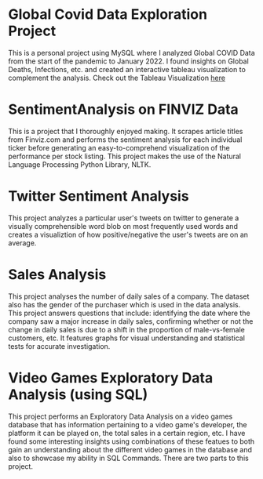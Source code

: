 # Global Covid Data Exploration Project
This is a personal project using MySQL where I analyzed Global COVID Data from the start of the pandemic to January 2022. 
I found insights on Global Deaths, Infections, etc. and created an interactive tableau visualization to complement the analysis.
Check out the Tableau Visualization [here](https://public.tableau.com/app/profile/krishna.tej.bhat7962/viz/GlobalCOVID-19DataAsofJanuary2022/Dashboard1)


# SentimentAnalysis on FINVIZ Data
This is a project that I thoroughly enjoyed making. It scrapes article titles from Finviz.com and performs the sentiment analysis for each individual ticker before generating an easy-to-comprehend visualization of the performance per stock listing. This project makes the use of the Natural Language Processing Python Library, NLTK. 

# Twitter Sentiment Analysis
This project analyzes a particular user's tweets on twitter to generate a visually comprehensible word blob on most frequently used words and creates a visualiztion of how positive/negative the user's tweets are on an average.

# Sales Analysis
This project analyses the number of daily sales of a company. The dataset also has the gender of the purchaser which is used in the data analysis. This project answers questions that include: identifying the date where the company saw a major increase in daily sales, confirming whether or not the change in daily sales is due to a shift in the proportion of male-vs-female customers, etc. It features graphs for visual understanding and statistical tests for accurate investigation.

# Video Games Exploratory Data Analysis (using SQL)
This project performs an Exploratory Data Analysis on a video games database that has information pertaining to a video game's developer, the platform it can be played on, the total sales in a certain region, etc. I have found some interesting insights using combinations of these featues to both gain an understanding about the different video games in the database and also to showcase my ability in SQL Commands. There are two parts to this project.
